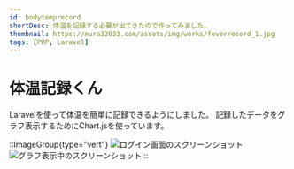 ```yaml
---
id: bodytemprecord
shortDesc: 体温を記録する必要が出てきたので作ってみました。
thumbnail: https://mura32033.com/assets/img/works/feverrecord_1.jpg
tags: [PHP, Laravel]
---
```


# 体温記録くん

Laravelを使って体温を簡単に記録できるようにしました。
記録したデータをグラフ表示するためにChart.jsを使っています。

::ImageGroup{type="vert"}
![ログイン画面のスクリーンショット](https://mura32033.com/assets/img/works/feverrecord_1.jpg)
![グラフ表示中のスクリーンショット](https://mura32033.com/assets/img/works/feverrecord_2.jpg)
::
